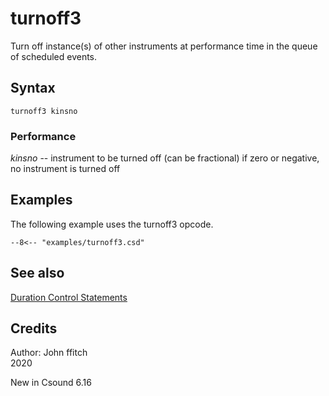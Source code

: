 <!--
id:turnoff3
category:Instrument Control:Duration Control
-->
# turnoff3
Turn off instance(s) of other instruments at performance time in the queue of scheduled events.

## Syntax
``` csound-orc
turnoff3 kinsno
```

### Performance

_kinsno_ -- instrument to be turned off (can be fractional) if zero or negative, no instrument is turned off

## Examples

The following example uses the turnoff3 opcode.

``` csound-csd title="Example of the turnoff3 opcode." linenums="1"
--8<-- "examples/turnoff3.csd"
```

## See also

[Duration Control Statements](../../control/durctl)

## Credits

Author: John ffitch<br>
2020<br>

New in Csound 6.16
